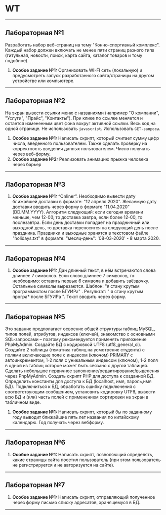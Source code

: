 # WT

***
## Лабораторная №1
Разработать набор веб-страниц на тему "Конно-спортивный комплекс". Каждый набор должен включать не менее пяти страниц разного типа (титульная, новости, поиск, карта сайта, каталог товаров и тому подобное).
1. **Особое задание №1:**
Организовать WI-FI сеть (локальную) и предусмотреть запуск разработанного сайта/страницы на другом устройстве или компьютере.
***


## Лабораторная №2 
На экран вывести ссылки меню с названиями (например  "О компании", "Услуги", "Прайс", "Контакты"). При клике по ссылке меняется и остается измененным цвет фона вокруг активной ссылки. Весь код на одной странице. Не использовать `javascript`. Использовать `GET-запросы`.
1. **Особое задание №1:**
Написать скрипт, который считает сумму цифр числа, введенного пользователем. Также сделать проверку на корректность введения данных пользователем. Число получать через веб-форму.
2. **Особое задание №2:**
Реализовать анимацию прыжка человека через барьер
***


## Лабораторная №3 
1. **Особое задание №1:**
“Onliner”. Необходимо вывести дату ближайшей доставки в формате: "12 апреля 2020". Желаемую дату доставки вводить через форму в формате "11.04.2020" (DD.MM.YYYY). Алгоритм следующий: если сегодня времени меньше, чем 12-00, то доставка завтра, если более 12-00, то послезавтра. Если день доставки попадает на праздничный или выходной день, то доставка переносится на следующий день после праздника. Праздники и выходные хранятся в текстовом файле "holidays.txt" в формате: "месяц-день": '08-03-2020' - 8 марта 2020.
***


## Лабораторная №4 
1. **Особое задание №1:**
Дан длинный текст, в нём встречаются слова длиннее 7 символов. Если слово длиннее 7 символов, то необходимо: оставить первые 6 символа и добавить звёздочку. Остальные символы вырезаются. Шаблон: "я стану крутым программистом после БГУИРа" . Результат: " я стану крутым програ* после БГУИРа ". Текст вводить через форму.
***


## Лабораторная №5 
Это задание предполагает освоение общей структуры таблиц MySQL, типов полей, атрибутов, индексов (ключей), знакомство с основными SQL-запросами – поэтому рекомендуется применять приложение PhpMyAdmin. Создайте БД с кодировкой UTF8 (utf8_general_ci). Создайте 2 таблицы (тематика таблиц на усмотрение студента) с полями включающие поле с индексом (ключом) PRIMARY с автоинкрементом, 1-2 поля с уникальным индексом  (ключом), 1-2 поля в одной из таблиц которое может быть связано с другой таблицей. Сделать небольшое первичное заполнение/редактирование/выделения через PhpMyAdmin. Создать скрипт PHP для доступа к созданной БД. Определить константы для доступа к БД (localhost, имя, пароль,имя БД). Подключиться к БД, обработать ошибку подключения с соответствующим сообщением, установить кодировку UTF8, вывести всю БД и (или) часть полей с применением сортировки на экран в табличном виде.
1. **Особое задание №1:**
Написать скрипт, который бы по заданному году выводит ближайшие пять лет названия по китайскому календарю. Год получать через вебформу.
***


## Лабораторная №6 
1. **Особое задание №1:**
Написать скрипт, позволяющий определять, какие страницы сайта посетил пользователь (при этом пользователь не регистрируется и не авторизуется на сайте).
***


## Лабораторная №7 
1. **Особое задание №1:**
Написать скрипт, отправляющий полученное через форму письмо списку адресатов, хранящемуся в БД.
***
